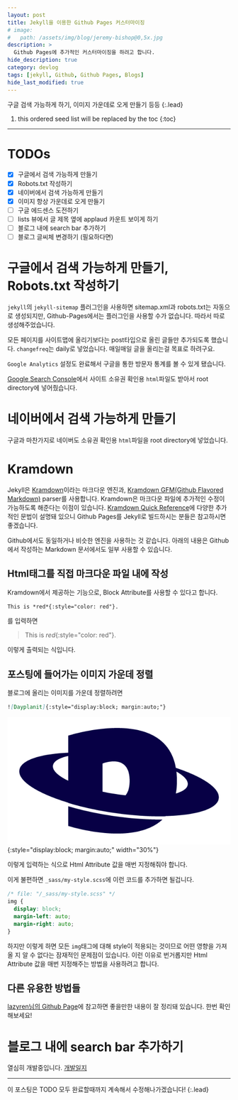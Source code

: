 ```yaml
---
layout: post
title: Jekyll을 이용한 Github Pages 커스터마이징
# image:
#   path: /assets/img/blog/jeremy-bishop@0,5x.jpg
description: >
  Github Pages에 추가적인 커스터마이징을 하려고 합니다.
hide_description: true
category: devlog
tags: [jekyll, Github, Github Pages, Blogs]
hide_last_modified: true
---
```


구글 검색 가능하게 하기, 이미지 가운데로 오게 만들기 등등
{:.lead}

1. this ordered seed list will be replaced by the toc
{:toc}

------------------

# TODOs

- [x] 구글에서 검색 가능하게 만들기
- [x] Robots.txt 작성하기
- [x] 네이버에서 검색 가능하게 만들기
- [x] 이미지 항상 가운데로 오게 만들기
- [ ] 구글 에드센스 도전하기
- [ ] lists 뷰에서 글 제목 옆에 applaud 카운트 보이게 하기
- [ ] 블로그 내에 search bar 추가하기
- [ ] 블로그 글씨체 변경하기 (필요하다면)

# 구글에서 검색 가능하게 만들기, Robots.txt 작성하기

`jekyll`의 `jekyll-sitemap` 플러그인을 사용하면 sitemap.xml과 robots.txt는 자동으로 생성되지만, Github-Pages에서는 플러그인을 사용할 수가 없습니다. 따라서 따로 생성해주었습니다.

모든 페이지를 사이트맵에 올리기보다는 post타입으로 올린 글들만 추가되도록 했습니다. `changefreq`는 daily로 넣었습니다. 매일매일 글을 올리는걸 목표로 하려구요.

`Google Analytics` 설정도 완료해서 구글을 통한 방문자 통계를 볼 수 있게 됐습니다.

[Google Search Console](https://search.google.com/search-console)에서 사이트 소유권 확인용 `html`파일도 받아서 root directory에 넣어줬습니다.

# 네이버에서 검색 가능하게 만들기

구글과 마찬가지로 네이버도 소유권 확인용 `html`파일을 root directory에 넣었습니다.

# Kramdown

Jekyll은 [Kramdown](https://kramdown.gettalong.org/quickref.html)이라는 마크다운 엔진과, [Kramdown GFM(Github Flavored Markdown)](https://github.com/kramdown/parser-gfm) parser를 사용합니다. Kramdown은 마크다운 파일에 추가적인 수정이 가능하도록 해준다는 이점이 있습니다. [Kramdown Quick Reference](https://kramdown.gettalong.org/quickref.html)에 다양한 추가적인 문법이 설명돼 있으니 Github Pages를 Jekyll로 빌드하시는 분들은 참고하시면 좋겠습니다.

Github에서도 동일하거나 비슷한 엔진을 사용하는 것 같습니다. 아래의 내용은 Github에서 작성하는 Markdown 문서에서도 일부 사용할 수 있습니다.

## Html태그를 직접 마크다운 파일 내에 작성

Kramdown에서 제공하는 기능으로, Block Attribute를 사용할 수 있다고 합니다.

```markdown
This is *red*{:style="color: red"}.
```
를 입력하면  
> This is *red*{:style="color: red"}.

이렇게 출력되는 식입니다.

## 포스팅에 들어가는 이미지 가운데 정렬

블로그에 올리는 이미지를 가운데 정렬하려면  
```markdown
![Dayplanit]{:style="display:block; margin:auto;"}
```
![Dayplanit](/assets/img/devlog/Dayplanit.png){:style="display:block; margin:auto;" width="30%"}

이렇게 입력하는 식으로 Html Attribute 값을 매번 지정해줘야 합니다.

이게 불편하면 `_sass/my-style.scss`에 이런 코드를 추가하면 될겁니다.  
```css
/* file: "/_sass/my-style.scss" */
img {
  display: block;
  margin-left: auto;
  margin-right: auto;
}
```
하지만 이렇게 하면 모든 `img`태그에 대해 style이 적용되는 것이므로 어떤 영향을 가져올 지 알 수 없다는 잠재적인 문제점이 있습니다. 이런 이유로 번거롭지만 Html Attribute 값을 매번 지정해주는 방법을 사용하려고 합니다.

## 다른 유용한 방법들
[lazyren님의 Github Page](https://lazyren.github.io/devlog/hydejack-post-writing-tips-tricks.html)에 참고하면 좋을만한 내용이 잘 정리돼 있습니다. 한번 확인해보세요!

# 블로그 내에 search bar 추가하기

열심히 개발중입니다. [개발일지](http://custardcream98.github.io/devlog/2022-03-21-블로그에-검색기능-추가하기)

------------------

이 포스팅은 TODO 모두 완료할때까지 계속해서 수정해나가겠습니다!
{:.lead}